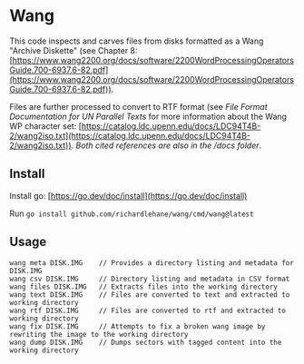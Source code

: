 # Wang

This code inspects and carves files from disks formatted as a Wang "Archive Diskette" (see Chapter 8: [https://www.wang2200.org/docs/software/2200WordProcessingOperatorsGuide.700-6937.6-82.pdf](https://www.wang2200.org/docs/software/2200WordProcessingOperatorsGuide.700-6937.6-82.pdf)).

Files are further processed to convert to RTF format (see *File Format Documentation for UN Parallel Texts* for more information about the Wang WP character set: [https://catalog.ldc.upenn.edu/docs/LDC94T4B-2/wang2iso.txt](https://catalog.ldc.upenn.edu/docs/LDC94T4B-2/wang2iso.txt)). *Both cited references are also in the /docs folder*.

## Install

Install go: [https://go.dev/doc/install](https://go.dev/doc/install)

Run `go install github.com/richardlehane/wang/cmd/wang@latest`

## Usage

    wang meta DISK.IMG    // Provides a directory listing and metadata for DISK.IMG
    wang csv DISK.IMG     // Directory listing and metadata in CSV format
    wang files DISK.IMG   // Extracts files into the working directory
    wang text DISK.IMG    // Files are converted to text and extracted to working directory
    wang rtf DISK.IMG     // Files are converted to rtf and extracted to working directory
    wang fix DISK.IMG     // Attempts to fix a broken wang image by rewriting the image to the working directory
    wang dump DISK.IMG    // Dumps sectors with tagged content into the working directory

